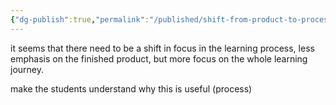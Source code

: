 ```yaml
---
{"dg-publish":true,"permalink":"/published/shift-from-product-to-process/","dgPassFrontmatter":true,"noteIcon":""}
---
```


it seems that there need to be a shift in focus in the learning process, less emphasis on the finished product, but more focus on the whole learning journey.

make the students understand why this is useful (process)